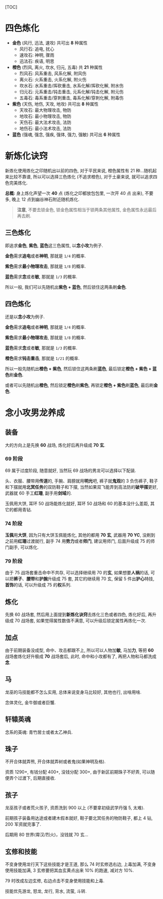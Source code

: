 [TOC]

# 四色炼化
- **金色** (风行, 迅法, 速攻) 共可出 **8** 种属性
    + 风行石: 追电, 扰心
    + 速攻石: 神明, 骤雨
    + 迅法石: 疾语, 明思
- **橙色** (烈风, 离火, 坎水, 归元, 五毒) 共 **21** 种属性
    + 烈风石: 风系重击, 风系化解, 附风伤
    + 离火石: 火系重击, 火系化解, 附火伤
    + 坎水石: 水系重击/挥砍重击, 水系化解/挥砍化解, 附水伤
    + 归元石: 元系重击/钝击重击, 元系化解/钝击化解, 附元伤
    + 五毒石: 毒系重击/穿刺重击, 毒系化解/穿刺化解, 附毒伤
- **紫色** (天伤, 地伤, 天攻, 地攻) 共可出 **8** 种属性
    + 天攻石: 最大物理攻击, 物防
    + 地攻石: 最小物理攻击, 物防
    + 天伤石: 最大法术攻击, 法防
    + 地伤石: 最小法术攻击, 法防
- **蓝色** (强魂, 强念, 强疾, 强体, 强力, 强敏) 共可出 **6** 种属性

# 新炼化诀窍
新炼化使用炼化之印随机出以前的四色, 对于平民来说, 橙色属性有 21 种...随机起来比较不靠谱, 所以可以选择三色炼化 (不追求橙色), 对于土豪来说, 就可以追求四色完美炼化.

**总概:** 身上炼化声望一次 **40** 点 (炼化之印都放包包里, 一次开 40 点 出来), 不要多, 晚上 12 点到幽谷神石附近随机炼化.

> **注意**, 不要去锁金色, 锁金色属性相当于锁两条其他属性, 金色属性永远最后再去刷.

## 三色炼化
即追求**金色**, **紫色**, **蓝色**这三色属性, 以**念小攻**为例子.

**金色**需求**追电**或者**神明**, 那就是 `1/4` 的概率.

**紫色**需求**最小物理攻击**, 那就是 `1/8` 的概率.

**蓝色**需求**念**或者**敏**, 那就是 `1/3` 的概率.

所以一般, 我们可以先随机出**紫色 + 蓝色**, 然后锁住这两条刷**金色**.

## 四色炼化
还是以**念小攻**为例子.

**金色**需求**追电**或者**神明**, 那就是 `1/4` 的概率.

**紫色**需求**最小物理攻击**, 那就是 `1/8` 的概率.

**蓝色**需求**念**或者**敏**, 那就是 `1/3` 的概率.

**橙色**需求**钝击重击**, 那就是 `1/21` 的概率.

所以一般先随机出**橙色 + 紫色**, 然后锁住这两条刷**蓝色**, 最后锁定**橙色 + 紫色 + 蓝色**刷**金色**.

或者可以先随机出**橙色**, 然后锁定**橙色**刷**紫色**, 再锁定**橙色 + 紫色**刷**蓝色**, 最后刷**金色**.

# 念小攻男龙养成
## 装备
大的方向上是先换 **60** 战场, 炼化好后再升级成 **70 玄**.

### 69 阶段
69 属于过度阶段, 随意就好, 当然玩 69 战场的男龙可以选择以下配装.

头、衣服、腰带用**传道**的, 手腕、肩膀就用**明光**吧, 裤子就**鬼观**的 3 负伤裤子, 鞋子和下摆就用**北冥任务**的双防鞋子和下摆, 当然如果双飞能弄到高法防的**破甲摆**更好, 武器就 60 手工**红珊**, 副手用**剑域**的.

玉佩用大饼, 耳环 50 战场能炼化就好, 耳环 50 战场和 60 的基本没什么差距, 其它的都用青钻.

### 74 阶段
**玉佩**用**大饼**, 因为只有大饼玉佩能炼化, 其他的都用 **70 玄**, 武器用 **70 YC**, 没刷到之前用**红珊**过渡就行, 副手 74 用**势力**或者**师门**, 建议用师门, 后面升级成 75 的师门副手, 可以炼化.

### 79 阶段
由于 75 战场套重击命中不共存, 可以选择继续用 70 的**玄**,  如果想要**人祸**的话, 可以把**裤子**、**腰带**和**护腕**升级成 75 套, 其它的继续用 70 玄, 保留 5 件出**护心**特技, **首饰**的话, 可以升级成 75 的**权**系列.

## 炼化
先换 60 战场套, 然后用上面提到**新炼化诀窍**去炼化三色或者四色, 炼化好后, 再升级成 70 战场套, 如果觉得属性数值不满意, 可以升级后锁定属性再炼化一次.

## 加点
由于前期装备没成型, 命中、攻击都跟不上, 所以可以人物加**敏**, 马加**力**, 等把 **60** 战场套炼化好升极成 **70** 战场套后, 此时, 命中和小攻都有了, 再把人物和马都洗成**念**.

## 马
龙巫的马技能都不怎么实用, 总体来说变身马比较好, 其他也行, 出啥用啥.

念体灵化, 金牛御或者巨蟹.

## 轩辕英魂
念系的英魂: 青竹居士或者太乙神兵.

## 珠子
不开合体就弄熊, 开合体就弄树或者鬼(如果神明及格).

资质 1290+, 有钱分配 400+, 没钱分配 300+, 由于新区前期珠子不好弄, 可以随便弄个过渡下, 后期直接收.

## 孩子
龙巫孩子或者荒火孩子, 资质洗到 900 以上 (不要拿初级武学丹强 5, 太难).

前期孩子装备用达途或者建木假本就好, 鞋子要北冥任务的物防鞋子, 都上 4 钻, 200 军资就完事了.

后期用 80 世界(霄汉/烈火)，没钱就 70 玄...

## 玄修和技能
不变身使用龙行天下这些技能才是王道, 那么 74 时玄修选右边, 上毒加满, 不变身使用技能加满, 3 玄修要把其血玄黄点出来 10% 的跑速, 减对方 10%.

79 时改成左边玄修, 右边点击不变身使用技能和上毒.

技能优先游龙, 怒龙, 龙行, 背水, 流萤, 斗转.
